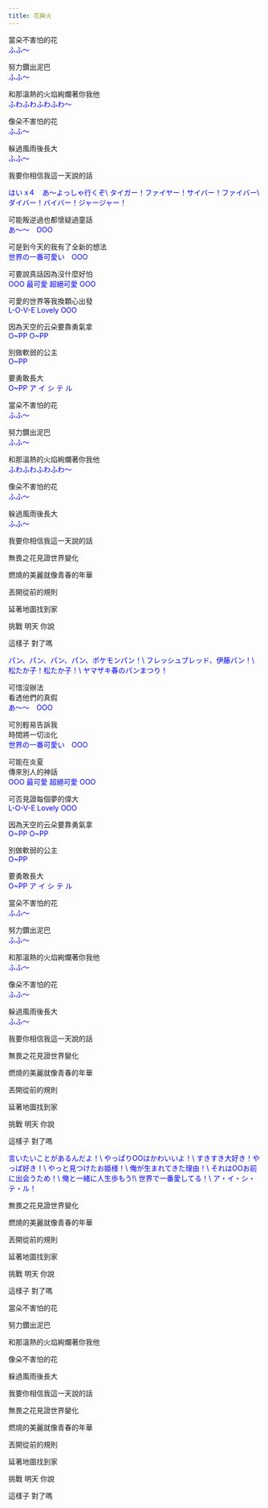 ```yaml
---
title: 花與火
---
```


當朵不害怕的花\
<font color="blue">ふふ〜</font>

努力鑽出泥巴\
<font color="blue">ふふ〜</font>

和那溫熱的火焰絢爛著你我他\
<font color="blue">ふわふわふわふわ〜</font>

像朵不害怕的花\
<font color="blue">ふふ〜</font>

躲過風雨後長大\
<font color="blue">ふふ〜</font>

我要你相信我這一天說的話

<font color="blue">
はい x４　あ〜よっしゃ行くぞ\
タイガー！ファイヤー！サイバー！ファイバー\
ダイバー！バイバー！ジャージャー！
</font>

可能叛逆過也都懷疑過童話\
<font color="blue">
あ〜〜　OOO
</font>

可是到今天的我有了全新的想法\
<font color="blue">世界の一番可愛い　OOO</font>

可要說真話因為沒什麼好怕\
<font color="blue">OOO 最可愛 超絕可愛 OOO</font>

可愛的世界等我換顆心出發\
<font color="blue">L-O-V-E Lovely OOO</font>

因為天空的云朵要靠勇氣拿\
<font color="blue">O~PP O~PP</font>

別做軟弱的公主\
<font color="blue">O~PP</font>

要勇敢長大\
<font color="blue">O~PP ア イ シ テ ル</font>

當朵不害怕的花\
<font color="blue">ふふ〜</font>

努力鑽出泥巴\
<font color="blue">ふふ〜</font>

和那溫熱的火焰絢爛著你我他\
<font color="blue">ふわふわふわふわ〜</font>

像朵不害怕的花\
<font color="blue">ふふ〜</font>

躲過風雨後長大\
<font color="blue">ふふ〜</font>

我要你相信我這一天說的話

無畏之花見證世界變化

燃燒的美麗就像青春的年華

丟開從前的規則

延著地圖找到家

挑戰 明天 你說

這樣子 對了嗎

<font color="blue">
パン、パン、パン、パン、ポケモンパン！\
フレッシュブレッド、伊藤パン！\
松たか子！松たか子！\
ヤマザキ春のパンまつり！
</font>

可惜沒辦法\
看透他們的真假\
<font color="blue">
あ〜〜　OOO
</font>


可別輕易告訴我\
時間將一切淡化\
<font color="blue">世界の一番可愛い　OOO</font>

可能在炎夏\
傳來別人的神話\
<font color="blue">OOO 最可愛 超絕可愛 OOO</font>

可否見證每個夢的偉大\
<font color="blue">L-O-V-E Lovely OOO</font>

因為天空的云朵要靠勇氣拿\
<font color="blue">O~PP O~PP</font>

別做軟弱的公主\
<font color="blue">O~PP</font>

要勇敢長大\
<font color="blue">O~PP ア イ シ テ ル</font>

當朵不害怕的花\
<font color="blue">ふふ〜</font>

努力鑽出泥巴\
<font color="blue">ふふ〜</font>

和那溫熱的火焰絢爛著你我他\
<font color="blue">ふふ〜</font>

像朵不害怕的花\
<font color="blue">ふふ〜</font>

躲過風雨後長大\
<font color="blue">ふふ〜</font>

我要你相信我這一天說的話

無畏之花見證世界變化

燃燒的美麗就像青春的年華

丟開從前的規則

延著地圖找到家

挑戰 明天 你說

這樣子 對了嗎

<font color="blue">
言いたいことがあるんだよ！\
やっぱりOOはかわいいよ！\
すきすき大好き！やっぱ好き！\
やっと見つけたお姫様！\
俺が生まれてきた理由！\
それはOOお前に出会うため！\
俺と一緒に人生歩もう!\
世界で一番愛してる！\
ア・イ・シ・テ・ル！
</font>

無畏之花見證世界變化

燃燒的美麗就像青春的年華

丟開從前的規則

延著地圖找到家

挑戰 明天 你說

這樣子 對了嗎

當朵不害怕的花

努力鑽出泥巴

和那溫熱的火焰絢爛著你我他

像朵不害怕的花

躲過風雨後長大

我要你相信我這一天說的話

無畏之花見證世界變化

燃燒的美麗就像青春的年華

丟開從前的規則

延著地圖找到家

挑戰 明天 你說

這樣子 對了嗎
